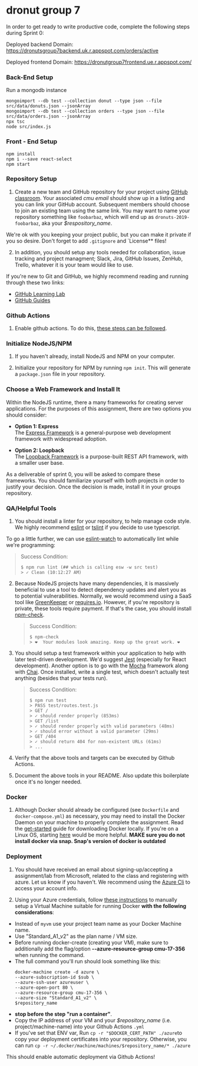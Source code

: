 # dronut group 7
In order to get ready to write productive code, complete the following steps during Sprint 0:

Deployed backend Domain: https://dronutsgroup7backend.uk.r.appspot.com/orders/active

Deployed frontend Domain: https://dronutgroup7frontend.ue.r.appspot.com/

### Back-End Setup
Run a mongodb instance
```
mongoimport --db test --collection donut --type json --file src/data/donuts.json --jsonArray
mongoimport --db test --collection orders --type json --file src/data/orders.json --jsonArray
npx tsc
node src/index.js
```

### Front - End Setup
```
npm install
npm i --save react-select
npm start
```

### Repository Setup
1. Create a new team and GitHub repository for your project using [GitHub classroom](https://classroom.github.com/g/PtX0YpR0).
Your associated *cmu email* should show up in a listing and you can link your GitHub account.
Subsequent members should choose to join an existing team using the same link.
You may want to name your repository something like `foobarbaz`, which
will end up as `dronuts-2019-foobarbaz`, aka your *$respository_name*.

We're ok with you keeping your project public, but you can make it private if you so desire. Don't
forget to add `.gitignore` and `License** files!

2. In addition, you should setup any tools needed for collaboration, issue
tracking and project managment; Slack, Jira, GitHub Issues, ZenHub, Trello,
whatever it is your team would like to use.

If you're new to Git and GitHub, we highly recommend reading and running through
these two links:

* [GitHub Learning Lab](https://lab.github.com/)
* [GitHub Guides](https://guides.github.com/)

### Github Actions
1. Enable github actions. To do this, [these steps can be followed](https://docs.github.com/en/actions/quickstart).

### Initialize NodeJS/NPM
1. If you haven't already, install NodeJS and NPM on your computer.

2. Initialize your repository for NPM by running `npm init`. This will generate a `package.json` file in your repository.

### Choose a Web Framework and Install It
Within the NodeJS runtime, there a many frameworks for creating
server applications. For the purposes of this assignment, there are two options you should consider:

* <b>Option 1: Express</b><br>
The [Express Framework](https://expressjs.com/) is a general-purpose web
development framework with widespread adoption.

* <b>Option 2: Loopback</b><br>
The [Loopback Framework](https://loopback.io/) is a purpose-built REST API framework, with a smaller user base.

As a deliverable of sprint 0, you will be asked to compare these frameworks. You
should familiarize yourself with both projects in order to justify your decision.
Once the decision is made, install it in your groups repository.

### QA/Helpful Tools
1. You should install a linter for your repository, to help manage code style.
We highly recommend [eslint](https://eslint.org/docs/user-guide/getting-started)
or [tslint](https://palantir.github.io/tslint/) if you decide to use typescript.

To go a little further, we can use [eslint-watch](https://www.npmjs.com/package/eslint-watch) to automatically lint
while we're programming:

   > Success Condition:
   > ```
   > $ npm run lint (## which is calling esw -w src test)
   > > ✓ Clean (10:12:27 AM)
   > ```

2. Because NodeJS projects have many dependencies, it is massively beneficial to
use a tool to detect dependency updates and alert you as to potential
vulnerabilities. Normally, we would recommend using a SaaS tool like
[GreenKeeper](https://greenkeeper.io/) or [requires.io](https://requires.io/).
However, if you're repository is private, these tools require payment. If
that's the case, you should install [npm-check](https://www.npmjs.com/package/npm-check).

   > Success Condition:
   > ```
   > $ npm-check
   > > ❤️  Your modules look amazing. Keep up the great work. ❤️
   > ```

3. You should setup a test framework within your application to help with later
test-driven development. We'd suggest [Jest](https://jestjs.io/) (especially for React
development). Another option is to go with the [Mocha](https://mochajs.org/)
framework along with [Chai](http://chaijs.com/). Once installed, write a
single test, which doesn't actually test anything (besides that your tests run).

    > Success Condition:
    > ```
    > $ npm run test
    > > PASS test/routes.test.js
    > > GET /
    > > ✓ should render properly (853ms)
    > > GET /list
    > > ✓ should render properly with valid parameters (48ms)
    > > ✓ should error without a valid parameter (29ms)
    > > GET /404
    > > ✓ should return 404 for non-existent URLs (61ms)
    > > ...
    > ```

4. Verify that the above tools and targets can be executed by Github Actions.

5. Document the above tools in your README. Also update this boilerplate once
it's no longer needed.

### Docker
1. Although Docker should already be configured (see `Dockerfile` and `docker-compose.yml`) as
necessary, you may need to install the Docker Daemon on your machine to properly
complete the assignment. Read the [get-started](https://www.docker.com/get-started) guide for downloading Docker
locally. If you're on a Linux OS, starting [here](https://docs.docker.com/machine/install-machine/) would be more helpful.
**MAKE sure you do not install docker via snap. Snap's version of docker is outdated**

### Deployment
1. You should have received an email about signing-up/accepting a assignment/lab
from Microsoft, related to the class and registering with azure. Let us know 
if you haven't. We recommend using the [Azure Cli](https://docs.microsoft.com/en-us/cli/azure/authenticate-azure-cli?view=azure-cli-latest) 
to access your account info.

2. Using your Azure credentials, follow [these instructions](https://docs.microsoft.com/en-us/azure/virtual-machines/linux/docker-machine) to manually
setup a Virtual Machine suitable for running Docker **with the following considerations**:
  * Instead of `myvm` use your project team name as your Docker Machine name.
  * Use "Standard_A1_v2" as the plan name / VM size.
  * Before running docker-create (creating your VM), make sure to additionally
  add the flag/option **--azure-resource-group cmu-17-356** when running the command.
  * The full command you'll run should look something like this:
    ```shell
    docker-machine create -d azure \
    --azure-subscription-id $sub \
    --azure-ssh-user azureuser \
    --azure-open-port 80 \
    --azure-resource-group cmu-17-356 \
    --azure-size "Standard_A1_v2" \
    $repository_name
     ```
  * **stop before the step "run a container"**.
  * Copy the IP address of your VM and your *$repository_name* (i.e. project/machine-name) into your Github Actions `.yml`
  * If you've set that ENV var, Run `cp -r "$DOCKER_CERT_PATH" ./azure`to copy your deployment certificates
  into your repository. Otherwise, you can run `cp -r ~/.docker/machine/machines/$repository_name/* ./azure`

This should enable automatic deployment via Github Actions!
